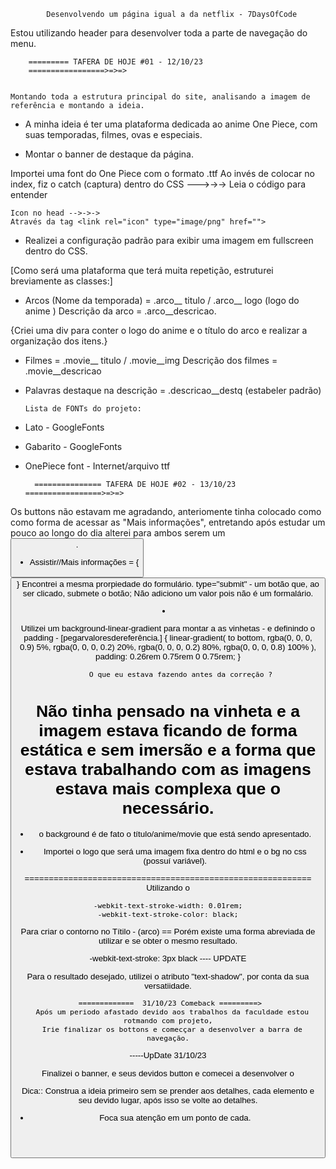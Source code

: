             Desenvolvendo um página igual a da netflix - 7DaysOfCode

Estou utilizando header para desenvolver toda a parte de navegação do menu. 

        ========= TAFERA DE HOJE #01 - 12/10/23
        =================>=>=>


    Montando toda a estrutura principal do site, analisando a imagem de referência e montando a ideia. 

* A minha ideia é ter uma plataforma dedicada ao anime One Piece, com suas temporadas, filmes, ovas e especiais. 

* Montar o banner de destaque da página.

Importei uma font do One Piece com o formato .ttf 
Ao invés de colocar no index, fiz o catch (captura) dentro do CSS --->->-> Leia o código para entender 

    Icon no head -->->-> 
    Através da tag <link rel="icon" type="image/png" href="">

  * Realizei a configuração padrão para exibir uma imagem em fullscreen dentro do CSS. 

  [Como será uma plataforma que terá muita repetição, estruturei breviamente as classes:]
  
  * Arcos (Nome da temporada) = .arco__ titulo /
                                 .arco__ logo (logo do anime )
    Descrição da arco = .arco__descricao.

  {Criei uma div para conter o logo do anime e o título do arco e realizar a organização dos itens.}
 
  * Filmes = .movie__ titulo / .movie__img
    Descrição dos filmes = .movie__descricao

  * Palavras destaque na descrição = .descricao__destq (estabeler padrão)
  
 
        Lista de FONTs do projeto: 
* Lato - GoogleFonts
* Gabarito - GoogleFonts
* OnePiece font - Internet/arquivo ttf

        =============== TAFERA DE HOJE #02 - 13/10/23 =================>=>=>

 Os buttons não estavam me agradando, anteriomente tinha colocado como <a> como forma de acessar as "Mais informações", entretando após estudar um pouco ao longo do dia alterei para ambos serem um <button>. 

 * Assistir//Mais informações = {<button type="submit" class="#">} Encontrei a mesma prorpiedade do formulário. type="submit" - um botão que, ao ser clicado, submete o botão; Não adiciono um valor pois não é um formalário. 

* Utilizei um background-linear-gradient para montar a as vinhetas - e definindo o padding - [pegarvaloresdereferência.]
{
    linear-gradient( to bottom,
    rgba(0, 0, 0, 0.9) 5%,
    rgba(0, 0, 0, 0.2) 20%,
    rgba(0, 0, 0, 0.2) 80%,
    rgba(0, 0, 0, 0.8) 100%
    ),
    padding: 0.26rem 0.75rem 0 0.75rem;
}
            
             O que eu estava fazendo antes da correção ? 

Não tinha pensado na vinheta e a imagem estava ficando de forma estática e sem imersão e a forma que estava trabalhando com as imagens estava mais complexa que o necessário. 
======================================================================= 
* o background é de fato o título/anime/movie que está sendo apresentado.

* Importei o logo que será uma imagem fixa dentro do html e o bg no css (possuí variável).

===========================================================
Utilizando o  

    -webkit-text-stroke-width: 0.01rem;
    -webkit-text-stroke-color: black;

Para criar o contorno no Títilo - (arco) == Porém existe uma forma abreviada de utilizar e se obter o mesmo resultado. 

-webkit-text-stroke: 3px black ---- UPDATE

Para o resultado desejado, utilizei o atributo "text-shadow", por conta da sua versatiidade. 

      =============  31/10/23 Comeback =========> 
      Após um periodo afastado devido aos trabalhos da faculdade estou rotmando com projeto,
      Irie finalizar os bottons e comecçar a desenvolver a barra de navegação.

-----UpDate 31/10/23

Finalizei o banner, e seus devidos button e comecei a desenvolver o
 <header nav> 

 Dica:: Construa a ideia primeiro sem se prender aos detalhes, cada elemento e seu devido lugar, após isso se volte ao detalhes. 

  * Foca sua atenção em um ponto de cada.  


  



